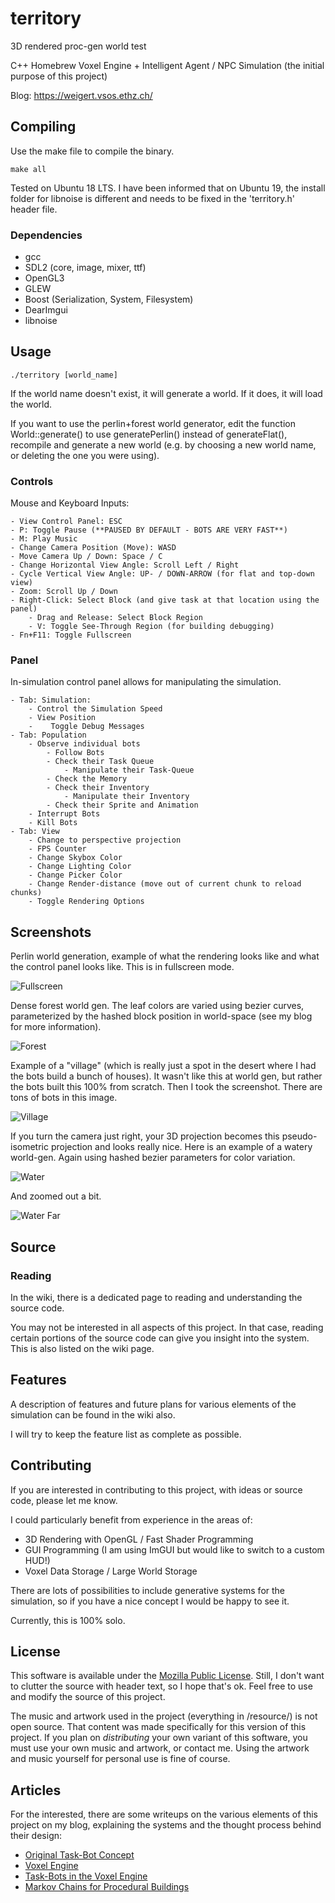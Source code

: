 # territory
3D rendered proc-gen world test

C++ Homebrew Voxel Engine + Intelligent Agent / NPC Simulation (the initial purpose of this project)

Blog: https://weigert.vsos.ethz.ch/

## Compiling

Use the make file to compile the binary.

    make all
    
Tested on Ubuntu 18 LTS. I have been informed that on Ubuntu 19, the install folder for libnoise is different and needs to be fixed in the 'territory.h' header file.
    
### Dependencies
- gcc
- SDL2 (core, image, mixer, ttf)
- OpenGL3
- GLEW
- Boost (Serialization, System, Filesystem)
- DearImgui
- libnoise

## Usage
    ./territory [world_name]
If the world name doesn't exist, it will generate a world. If it does, it will load the world.

If you want to use the perlin+forest world generator, edit the function World::generate() to use generatePerlin() instead of generateFlat(), recompile and generate a new world (e.g. by choosing a new world name, or deleting the one you were using).

### Controls
Mouse and Keyboard Inputs:

	- View Control Panel: ESC
	- P: Toggle Pause (**PAUSED BY DEFAULT - BOTS ARE VERY FAST**)
	- M: Play Music
	- Change Camera Position (Move): WASD
	- Move Camera Up / Down: Space / C
	- Change Horizontal View Angle: Scroll Left / Right
	- Cycle Vertical View Angle: UP- / DOWN-ARROW (for flat and top-down view)
	- Zoom: Scroll Up / Down
	- Right-Click: Select Block (and give task at that location using the panel)
		- Drag and Release: Select Block Region
		- V: Toggle See-Through Region (for building debugging)
	- Fn+F11: Toggle Fullscreen

### Panel
In-simulation control panel allows for manipulating the simulation.

	- Tab: Simulation:
		- Control the Simulation Speed
		- View Position
		-	 Toggle Debug Messages
	- Tab: Population
		- Observe individual bots
			- Follow Bots
			- Check their Task Queue
				- Manipulate their Task-Queue
			- Check the Memory
			- Check their Inventory
				- Manipulate their Inventory
			- Check their Sprite and Animation
		- Interrupt Bots
		- Kill Bots
	- Tab: View
		- Change to perspective projection
		- FPS Counter
		- Change Skybox Color
		- Change Lighting Color
		- Change Picker Color
		- Change Render-distance (move out of current chunk to reload chunks)
		- Toggle Rendering Options

## Screenshots
Perlin world generation, example of what the rendering looks like and what the control panel looks like. This is in fullscreen mode.

![Fullscreen](https://github.com/weigert/territory/blob/working_branch/screenshots/screenshot_fullscreen.png)

Dense forest world gen. The leaf colors are varied using bezier curves, parameterized by the hashed block position in world-space (see my blog for more information).

![Forest](https://github.com/weigert/territory/blob/working_branch/screenshots/screenshot_forest.png)

Example of a "village" (which is really just a spot in the desert where I had the bots build a bunch of houses). It wasn't like this at world gen, but rather the bots built this 100% from scratch. Then I took the screenshot. There are tons of bots in this image.

![Village](https://github.com/weigert/territory/blob/working_branch/screenshots/screenshot_village.png)

If you turn the camera just right, your 3D projection becomes this pseudo-isometric projection and looks really nice. Here is an example of a watery world-gen. Again using hashed bezier parameters for color variation.

![Water](https://github.com/weigert/territory/blob/working_branch/screenshots/screenshot_lake.png)

And zoomed out a bit.

![Water Far](https://github.com/weigert/territory/blob/working_branch/screenshots/screenshot_lake2.png)

## Source
### Reading
In the wiki, there is a dedicated page to reading and understanding the source code.

You may not be interested in all aspects of this project. In that case, reading certain portions of the source code can give you insight into the system. This is also listed on the wiki page.

## Features
A description of features and future plans for various elements of the simulation can be found in the wiki also.

I will try to keep the feature list as complete as possible.

## Contributing
If you are interested in contributing to this project, with ideas or source code, please let me know.

I could particularly benefit from experience in the areas of:
- 3D Rendering with OpenGL / Fast Shader Programming
- GUI Programming (I am using ImGUI but would like to switch to a custom HUD!)
- Voxel Data Storage / Large World Storage

There are lots of possibilities to include generative systems for the simulation, so if you have a nice concept I would be happy to see it.

Currently, this is 100% solo.

## License
This software is available under the [Mozilla Public License](https://www.mozilla.org/en-US/MPL/2.0/). Still, I don't want to clutter the source with header text, so I hope that's ok. Feel free to use and modify the source of this project.

The music and artwork used in the project (everything in /resource/) is not open source. That content was made specifically for this version of this project. If you plan on *distributing* your own variant of this software, you must use your own music and artwork, or contact me. Using the artwork and music yourself for personal use is fine of course.

## Articles
For the interested, there are some writeups on the various elements of this project on my blog, explaining the systems and the thought process behind their design:

- [Original Task-Bot Concept](http://weigert.vsos.ethz.ch/2019/03/08/modular-memory-driven-task-bots/)
- [Voxel Engine](http://weigert.vsos.ethz.ch/2019/10/27/homebrew-voxel-engine/)
- [Task-Bots in the Voxel Engine](http://weigert.vsos.ethz.ch/2019/10/28/task-bots-now-in-full-3d/)
- [Markov Chains for Procedural Buildings](http://weigert.vsos.ethz.ch/2019/10/30/markov-chains-for-procedural-buildings/)
